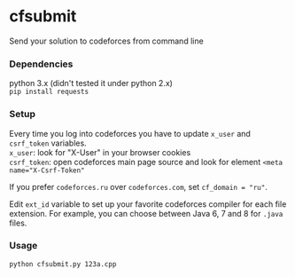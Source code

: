 cfsubmit
========

Send your solution to codeforces from command line

### Dependencies ###
python 3.x (didn't tested it under python 2.x)  
```pip install requests```

### Setup ###
Every time you log into codeforces you have to update ```x_user``` and ```csrf_token``` variables.  
```x_user```: look for "X-User" in your browser cookies  
```csrf_token```: open codeforces main page source and look for element ```<meta name="X-Csrf-Token"```  

If you prefer ```codeforces.ru``` over ```codeforces.com```, set ```cf_domain = "ru"```.  
  
Edit ```ext_id``` variable to set up your favorite codeforces compiler for each file extension. For example, you can choose between Java 6, 7 and 8 for ```.java``` files.

### Usage ###
```python cfsubmit.py 123a.cpp```